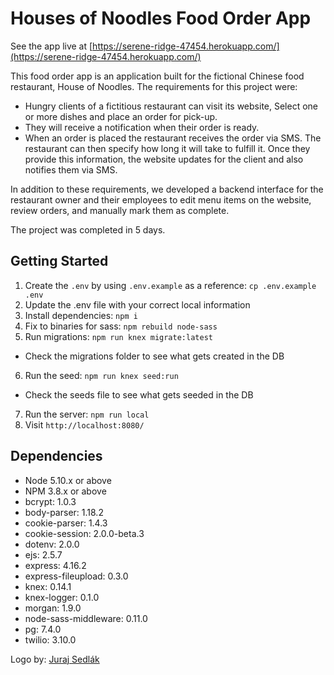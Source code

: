 # Houses of Noodles Food Order App

See the app live at [https://serene-ridge-47454.herokuapp.com/](https://serene-ridge-47454.herokuapp.com/)

This food order app is an application built for the fictional Chinese food restaurant, House of Noodles. The requirements for this project were:

* Hungry clients of a fictitious restaurant can visit its website, Select one or more dishes and place an order for pick-up.
* They will receive a notification when their order is ready.
* When an order is placed the restaurant receives the order via SMS. The restaurant can then specify how long it will take to fulfill it. Once they provide this information, the website updates for the client and also notifies them via SMS.

In addition to these requirements, we developed a backend interface for the restaurant owner and their employees to edit menu items on the website, review orders, and manually mark them as complete.

The project was completed in 5 days.

## Getting Started

1. Create the `.env` by using `.env.example` as a reference: `cp .env.example .env`
2. Update the .env file with your correct local information
3. Install dependencies: `npm i`
4. Fix to binaries for sass: `npm rebuild node-sass`
5. Run migrations: `npm run knex migrate:latest`
  - Check the migrations folder to see what gets created in the DB
6. Run the seed: `npm run knex seed:run`
  - Check the seeds file to see what gets seeded in the DB
7. Run the server: `npm run local`
8. Visit `http://localhost:8080/`

## Dependencies

- Node 5.10.x or above
- NPM 3.8.x or above
- bcrypt: 1.0.3
- body-parser: 1.18.2
- cookie-parser: 1.4.3
- cookie-session: 2.0.0-beta.3
- dotenv: 2.0.0
- ejs: 2.5.7
- express: 4.16.2
- express-fileupload: 0.3.0
- knex: 0.14.1
- knex-logger: 0.1.0
- morgan: 1.9.0
- node-sass-middleware: 0.11.0
- pg: 7.4.0
- twilio: 3.10.0

Logo by: [Juraj Sedlák](https://thenounproject.com/yumminky/)
